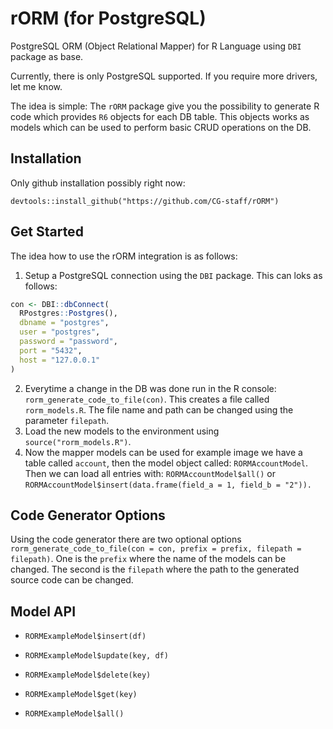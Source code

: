 # rORM (for PostgreSQL)

PostgreSQL ORM (Object Relational Mapper) for R Language using `DBI` package as
base.

Currently, there is only PostgreSQL supported. If you require more drivers, let
me know.

The idea is simple: The `rORM` package give you the possibility to generate R 
code which provides `R6` objects for each DB table. This objects works as models
which can be used to perform basic CRUD operations on the DB. 



## Installation

Only github installation possibly right now:

`devtools::install_github("https://github.com/CG-staff/rORM")`

## Get Started

The idea how to use the rORM integration is as follows:

1. Setup a PostgreSQL connection using the `DBI` package. This can loks as follows:
```R
con <- DBI::dbConnect(
  RPostgres::Postgres(),
  dbname = "postgres",
  user = "postgres",
  password = "password",
  port = "5432",
  host = "127.0.0.1"
)
```
2. Everytime a change in the DB was done run in the R console: `rorm_generate_code_to_file(con)`.
This creates a file called `rorm_models.R`. The file name and path can be
changed using the parameter `filepath`.
3. Load the new models to the environment using `source("rorm_models.R")`.
4. Now the mapper models can be used for example image we have a table called
`account`, then the model object called: `RORMAccountModel`. Then we can load
all entries with: `RORMAccountModel$all()` or `RORMAccountModel$insert(data.frame(field_a = 1, field_b = "2")).`


## Code Generator Options

Using the code generator there are two optional options
`rorm_generate_code_to_file(con = con, prefix = prefix, filepath = filepath)`.
One is the `prefix` where the name of the models can be changed. 
The second is the `filepath` where the path to the generated source code can
be changed.


## Model API

- `RORMExampleModel$insert(df)`

- `RORMExampleModel$update(key, df)`

- `RORMExampleModel$delete(key)`

- `RORMExampleModel$get(key)`

- `RORMExampleModel$all()`


 
